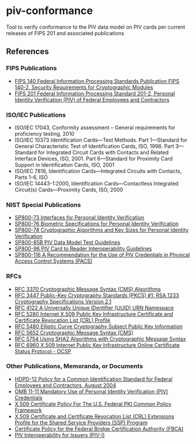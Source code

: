 # piv-conformance
Tool to verify conformance to the PIV data model on PIV cards per current releases of FIPS 201 and associated publications

## References ##

### FIPS Publications ###
- [FIPS 140 Federal Information Processing Standards Publication FIPS 140-2, Security Requirements for
Cryptographic Modules](https://doi.org/10.6028/NIST.FIPS.140-2)
- [FIPS 201 Federal Information Processing Standard 201-2, Personal Identity Verification (PIV) of Federal Employees and Contractors](https://doi.org/10.6028/NIST.FIPS.201-2)                            

### ISO/IEC Publications ###
- ISO/IEC 17043, Conformity assessment – General requirements for proficiency testing, 2010
- ISO/IEC 10373 Identification Cards—Test Methods. Part 1—Standard for General Characteristic Test of Identification Cards, ISO, 1998. Part 3—Standard for Integrated Circuit Cards with Contacts and Related Interface Devices, ISO, 2001. Part 6—Standard for Proximity Card Support in Identification Cards, ISO, 2001
- ISO/IEC 7816, Identification Cards—Integrated Circuits with Contacts, Parts 1-6, ISO
- ISO/IEC 14443-1:2000, Identification Cards—Contactless Integrated Circuit(s) Cards—Proximity Cards, ISO, 2000

### NIST Special Publications ###
- [SP800-73 Interfaces for Personal Identity Verification](https://doi.org/10.6028/NIST.SP.800-73-4)
- [SP800-76 Biometric Specifications for Personal Identity Verification](https://doi.org/10.6028/NIST.SP.800-76-2)
- [SP800-78 Cryptographic Algorithms and Key Sizes for Personal Identity Verification](https://doi.org/10.6028/NIST.SP.800-78-4)
- [SP800-85B PIV Data Model Test Guidelines](https://doi.org/10.6028/NIST.SP.800-85B)
- [SP800-96 PIV Card to Reader Interoperability Guidelines](https://doi.org/10.6028/NIST.SP.800-96)
- [SP800-116 A Recommendation for the Use of PIV Credentials in Physical Access Control Systems (PACS)](https://doi.org/10.6028/NIST.SP.800-116)

### RFCs ###
- [RFC 3370 Cryptographic Message Syntax (CMS) Algorithms](https://tools.ietf.org/html/rfc3370)
- [RFC 3447 Public-Key Cryptography Standards (PKCS) #1: RSA 1233 Cryptography Specifications Version 2.1](https://tools.ietf.org/html/rfc3447)
- [RFC 4122 A Universally Unique IDentifier (UUID) URN Namespace](https://tools.ietf.org/html/rfc4122)
- [RFC 5280 Internet X.509 Public Key Infrastructure Certificate and Certificate Revocation List (CRL) Profile](https://www.ietf.org/rfc/rfc5280.txt)
- [RFC 5480 Elliptic Curve Cryptography Subject Public Key Information](https://tools.ietf.org/html/rfc5480)
- [RFC 5652 Cryptographic Message Syntax (CMS)](https://tools.ietf.org/html/rfc5652)
- [RFC 5754 Using SHA2 Algorithms with Cryptographic Message Syntax](https://tools.ietf.org/html/rfc5754)
- [RFC 6960 X.509 Internet Public Key Infrastructure Online Certificate Status Protocol - OCSP](https://tools.ietf.org/html/rfc6960)

### Other Publications, Memoranda, or Documents ###
- [HDPD-12 Policy for a Common Identification Standard for Federal Employees and Contractors, August 2004](http://www.dhs.gov/homeland-security-presidential-directive-12)
- [OMB 11-11 Mandatory Use of Personal Identity Verification \(PIV\) Credentials](https://www.whitehouse.gov/sites/whitehouse.gov/files/omb/memoranda/2011/m11-11.pdf)
- [X.509 Certificate Policy For The U.S. Federal PKI Common Policy Framework](https://www.idmanagement.gov/wp-content/uploads/sites/1171/uploads/fpki-x509-cert-common-policy.pdf)
- [X.509 Certificate and Certificate Revocation List \(CRL\) Extensions Profile for the Shared Service Providers \(SSP\) Program](https://www.idmanagement.gov/wp-content/uploads/sites/1171/uploads/fpki-cert-profile-ssp.pdf)
- [Certificate Policy for the Federal Bridge Certification Authority \(FBCA\)](http://www.idmanagement.gov/wp-content/uploads/sites/1171/uploads/FBCA-Certificate-Policy-v2.31-06-29-17.pdf)
- [PIV Interoperability for Issuers \(PIV-I\)](https://www.idmanagement.gov/wp-content/uploads/sites/1171/uploads/piv-i-for-issuers.pdf)
